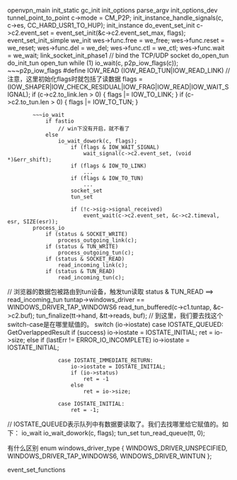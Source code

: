 

openvpn_main
    init_static
    gc_init
    init_options
    parse_argv
    init_options_dev
    tunnel_point_to_point
        c->mode = CM_P2P;
        init_instance_handle_signals(c, c->es, CC_HARD_USR1_TO_HUP);
            init_instance
                do_event_set_init
                    c->c2.event_set = event_set_init(&c->c2.event_set_max, flags);
                        event_set_init_simple
                            we_init
                                wes->func.free = we_free;
                                wes->func.reset = we_reset;
                                wes->func.del = we_del;
                                wes->func.ctl = we_ctl;
                                wes->func.wait = we_wait;
                link_socket_init_phase1 // bind the TCP/UDP socket
                do_open_tun
                    do_init_tun
                    open_tun
        while (1)
            io_wait(c, p2p_iow_flags(c));
            ~~~p2p_iow_flags
                #define IOW_READ  (IOW_READ_TUN|IOW_READ_LINK) // 注意，这里初始化flags时就包括了读数据
                flags = (IOW_SHAPER|IOW_CHECK_RESIDUAL|IOW_FRAG|IOW_READ|IOW_WAIT_SIGNAL);
                if (c->c2.to_link.len > 0)
                {
                    flags |= IOW_TO_LINK;
                }
                if (c->c2.to_tun.len > 0)
                {
                    flags |= IOW_TO_TUN;
                }

            ~~~io_wait
                if fastio
                    // win下没有开启，就不看了
                else
                    io_wait_dowork(c, flags);
                        if (flags & IOW_WAIT_SIGNAL)
                            wait_signal(c->c2.event_set, (void *)&err_shift);
                        if (flags & IOW_TO_LINK)
                            ...
                        if (flags & IOW_TO_TUN)
                            ...
                        socket_set
                        tun_set

                        if (!c->sig->signal_received)
                            event_wait(c->c2.event_set, &c->c2.timeval, esr, SIZE(esr));
            process_io
                if (status & SOCKET_WRITE)
                    process_outgoing_link(c);
                if (status & TUN_WRITE)
                    process_outgoing_tun(c);
                if (status & SOCKET_READ)
                    read_incoming_link(c);
                if (status & TUN_READ)
                    read_incoming_tun(c);

// 浏览器的数据包被路由到tun设备，触发tun读取
status & TUN_READ ==> read_incoming_tun
    tuntap->windows_driver == WINDOWS_DRIVER_TAP_WINDOWS6
        read_tun_buffered(c->c1.tuntap, &c->c2.buf);
            tun_finalize(tt->hand, &tt->reads, buf);
                // 到这里，我们要去找这个switch-case是在哪里赋值的。
                switch (io->iostate)
                    case IOSTATE_QUEUED:
                        GetOverlappedResult
                        if (success)
                            io->iostate = IOSTATE_INITIAL;
                            ret = io->size;
                        else
                            if (lastErr != ERROR_IO_INCOMPLETE)
                                io->iostate = IOSTATE_INITIAL;

                    case IOSTATE_IMMEDIATE_RETURN:
                        io->iostate = IOSTATE_INITIAL;
                        if (io->status)
                            ret = -1
                        else
                            ret = io->size;

                    case IOSTATE_INITIAL:
                        ret = -1;

// IOSTATE_QUEUED表示队列中有数据要读取了。我们去找哪里给它赋值的。如下：
io_wait
    io_wait_dowork(c, flags);
        tun_set
            tun_read_queue(tt, 0);

有什么区别
enum windows_driver_type {
    WINDOWS_DRIVER_UNSPECIFIED,
    WINDOWS_DRIVER_TAP_WINDOWS6,
    WINDOWS_DRIVER_WINTUN
};

event_set_functions


